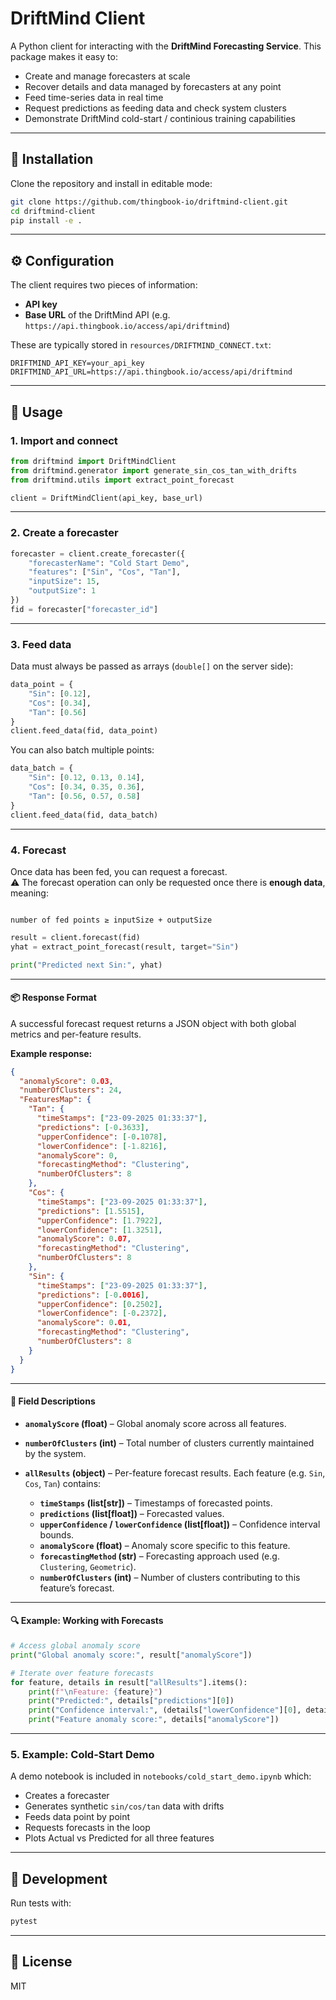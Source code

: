
# DriftMind Client

A Python client for interacting with the **DriftMind Forecasting Service**.
This package makes it easy to:

* Create and manage forecasters at scale
* Recover details and data managed by forecasters at any point
* Feed time-series data in real time
* Request predictions as feeding data and check system clusters
* Demonstrate DriftMind cold-start / continious training capabilities

---

## 🚀 Installation

Clone the repository and install in editable mode:

```bash
git clone https://github.com/thingbook-io/driftmind-client.git
cd driftmind-client
pip install -e .
````

---

## ⚙️ Configuration

The client requires two pieces of information:

* **API key**
* **Base URL** of the DriftMind API (e.g. `https://api.thingbook.io/access/api/driftmind`)

These are typically stored in `resources/DRIFTMIND_CONNECT.txt`:

```
DRIFTMIND_API_KEY=your_api_key
DRIFTMIND_API_URL=https://api.thingbook.io/access/api/driftmind
```

---

## 📖 Usage

### 1. Import and connect

```python
from driftmind import DriftMindClient
from driftmind.generator import generate_sin_cos_tan_with_drifts
from driftmind.utils import extract_point_forecast

client = DriftMindClient(api_key, base_url)
```

---

### 2. Create a forecaster

```python
forecaster = client.create_forecaster({
    "forecasterName": "Cold Start Demo",
    "features": ["Sin", "Cos", "Tan"],
    "inputSize": 15,
    "outputSize": 1
})
fid = forecaster["forecaster_id"]
```

---

### 3. Feed data

Data must always be passed as arrays (`double[]` on the server side):

```python
data_point = {
    "Sin": [0.12],
    "Cos": [0.34],
    "Tan": [0.56]
}
client.feed_data(fid, data_point)
```

You can also batch multiple points:

```python
data_batch = {
    "Sin": [0.12, 0.13, 0.14],
    "Cos": [0.34, 0.35, 0.36],
    "Tan": [0.56, 0.57, 0.58]
}
client.feed_data(fid, data_batch)
```

---

### 4. Forecast

Once data has been fed, you can request a forecast.  
⚠️ The forecast operation can only be requested once there is **enough data**, meaning:

```

number of fed points ≥ inputSize + outputSize

````

```python
result = client.forecast(fid)
yhat = extract_point_forecast(result, target="Sin")

print("Predicted next Sin:", yhat)
````

---

#### 📦 Response Format

A successful forecast request returns a JSON object with both global metrics and per-feature results.

**Example response:**

```json
{
  "anomalyScore": 0.03,
  "numberOfClusters": 24,
  "FeaturesMap": {
    "Tan": {
      "timeStamps": ["23-09-2025 01:33:37"],
      "predictions": [-0.3633],
      "upperConfidence": [-0.1078],
      "lowerConfidence": [-1.8216],
      "anomalyScore": 0,
      "forecastingMethod": "Clustering",
      "numberOfClusters": 8
    },
    "Cos": {
      "timeStamps": ["23-09-2025 01:33:37"],
      "predictions": [1.5515],
      "upperConfidence": [1.7922],
      "lowerConfidence": [1.3251],
      "anomalyScore": 0.07,
      "forecastingMethod": "Clustering",
      "numberOfClusters": 8
    },
    "Sin": {
      "timeStamps": ["23-09-2025 01:33:37"],
      "predictions": [-0.0016],
      "upperConfidence": [0.2502],
      "lowerConfidence": [-0.2372],
      "anomalyScore": 0.01,
      "forecastingMethod": "Clustering",
      "numberOfClusters": 8
    }
  }
}
```

---

#### 🔑 Field Descriptions

* **`anomalyScore` (float)** – Global anomaly score across all features.
* **`numberOfClusters` (int)** – Total number of clusters currently maintained by the system.
* **`allResults` (object)** – Per-feature forecast results. Each feature (e.g. `Sin`, `Cos`, `Tan`) contains:

  * **`timeStamps` (list\[str])** – Timestamps of forecasted points.
  * **`predictions` (list\[float])** – Forecasted values.
  * **`upperConfidence` / `lowerConfidence` (list\[float])** – Confidence interval bounds.
  * **`anomalyScore` (float)** – Anomaly score specific to this feature.
  * **`forecastingMethod` (str)** – Forecasting approach used (e.g. `Clustering`, `Geometric`).
  * **`numberOfClusters` (int)** – Number of clusters contributing to this feature’s forecast.

---

#### 🔍 Example: Working with Forecasts

```python
# Access global anomaly score
print("Global anomaly score:", result["anomalyScore"])

# Iterate over feature forecasts
for feature, details in result["allResults"].items():
    print(f"\nFeature: {feature}")
    print("Predicted:", details["predictions"][0])
    print("Confidence interval:", (details["lowerConfidence"][0], details["upperConfidence"][0]))
    print("Feature anomaly score:", details["anomalyScore"])
```





---

### 5. Example: Cold-Start Demo

A demo notebook is included in `notebooks/cold_start_demo.ipynb` which:

* Creates a forecaster
* Generates synthetic `sin/cos/tan` data with drifts
* Feeds data point by point
* Requests forecasts in the loop
* Plots Actual vs Predicted for all three features

---

## 🧪 Development

Run tests with:

```bash
pytest
```

---

## 📜 License

MIT

